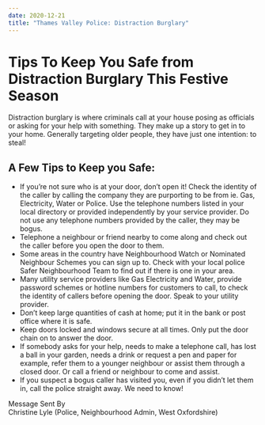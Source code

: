 ```yaml
---
date: 2020-12-21
title: "Thames Valley Police: Distraction Burglary"
---
```


# Tips To Keep You Safe from Distraction Burglary This Festive Season


Distraction burglary is where criminals call at your house posing as
officials or asking for your help with something. They make up a story
to get in to your home. Generally targeting older people, they have
just one intention: to steal!

## A Few Tips to Keep you Safe:

 * If you’re not sure who is at your door, don’t open it! Check the identity of the caller by calling the company they are purporting to be from ie. Gas, Electricity, Water or Police. Use the telephone numbers listed in your local directory or provided independently by your service provider. Do not use any telephone numbers provided by the caller, they may be bogus.
 * Telephone a neighbour or friend nearby to come along and check out the caller before you open the door to them.
 * Some areas in the country have Neighbourhood Watch or Nominated Neighbour Schemes you can sign up to. Check with your local police Safer Neighbourhood Team to find out if there is one in your area.
 * Many utility service providers like Gas Electricity and Water, provide password schemes or hotline numbers for customers to call, to check the identity of callers before opening the door. Speak to your utility provider.
 * Don’t keep large quantities of cash at home; put it in the bank or post office where it is safe.
 * Keep doors locked and windows secure at all times. Only put the door chain on to answer the door.
 * If somebody asks for your help, needs to make a telephone call, has lost a ball in your garden, needs a drink or request a pen and paper for example, refer them to a younger neighbour or assist them through a closed door. Or call a friend or neighbour to come and assist.
 * If you suspect a bogus caller has visited you, even if you didn’t let them in, call the police straight away.  We need to know!



Message Sent By  
Christine Lyle (Police, Neighbourhood Admin, West Oxfordshire)
